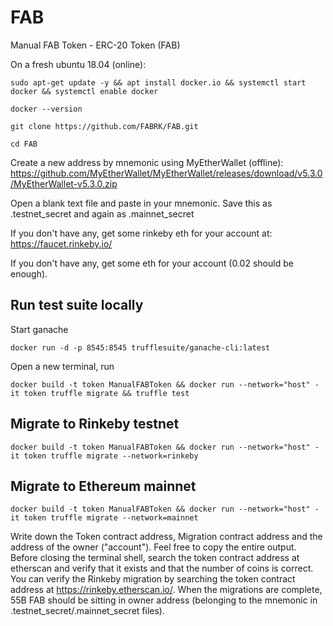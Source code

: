 # FAB
Manual FAB Token - ERC-20 Token (FAB)

On a fresh ubuntu 18.04 (online):

    sudo apt-get update -y && apt install docker.io && systemctl start docker && systemctl enable docker

    docker --version

    git clone https://github.com/FABRK/FAB.git

    cd FAB

Create a new address by mnemonic using MyEtherWallet (offline): https://github.com/MyEtherWallet/MyEtherWallet/releases/download/v5.3.0/MyEtherWallet-v5.3.0.zip

Open a blank text file and paste in your mnemonic. Save this as .testnet_secret and again as .mainnet_secret

If you don't have any, get some rinkeby eth for your account at: https://faucet.rinkeby.io/

If you don't have any, get some eth for your account (0.02 should be enough).

## Run test suite locally
Start ganache

    docker run -d -p 8545:8545 trufflesuite/ganache-cli:latest

Open a new terminal, run

    docker build -t token ManualFABToken && docker run --network="host" -it token truffle migrate && truffle test

## Migrate to Rinkeby testnet
    docker build -t token ManualFABToken && docker run --network="host" -it token truffle migrate --network=rinkeby

## Migrate to Ethereum mainnet
    docker build -t token ManualFABToken && docker run --network="host" -it token truffle migrate --network=mainnet

Write down the Token contract address, Migration contract address and the address of the owner ("account"). Feel free to copy the entire output. Before closing the terminal shell, search the token contract address at etherscan and verify that it exists and that the number of coins is correct. You can verify the Rinkeby migration by searching the token contract address at https://rinkeby.etherscan.io/. When the migrations are complete, 55B FAB should be sitting in owner address (belonging to the mnemonic in .testnet_secret/.mainnet_secret files).

